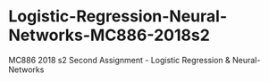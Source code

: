 # Logistic-Regression-Neural-Networks-MC886-2018s2
MC886 2018 s2 Second Assignment - Logistic Regression &amp; Neural-Networks
